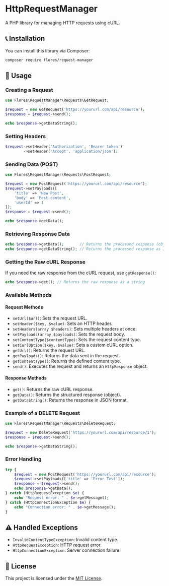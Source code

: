 # HttpRequestManager

A PHP library for managing HTTP requests using cURL.

## 📞 Installation

You can install this library via Composer:

```sh
composer require flores/request-manager
```

## 🚀 Usage

### Creating a Request

```php
use Flores\RequestManager\Requests\GetRequest;

$request = new GetRequest('https://yoururl.com/api/resource');
$response = $request->send();

echo $response->getDataString();
```

### Setting Headers

```php
$request->setHeader('Authorization', 'Bearer token')
        ->setHeader('Accept', 'application/json');
```

### Sending Data (POST)

```php
use Flores\RequestManager\Requests\PostRequest;

$request = new PostRequest('https://yoururl.com/api/resource');
$request->setPayloads([
    'title' => 'New Post',
    'body' => 'Post content',
    'userId' => 1
]);
$response = $request->send();

echo $response->getData();
```

### Retrieving Response Data

```php
echo $response->getData();       // Returns the processed response (object)
echo $response->getDataString(); // Returns the processed response as JSON String
```

### Getting the Raw cURL Response

If you need the raw response from the cURL request, use `getResponse()`:

```php
echo $response->get(); // Returns the raw response as a string
```

### Available Methods

#### Request Methods

- `setUrl($url)`: Sets the request URL.
- `setHeader($key, $value)`: Sets an HTTP header.
- `setHeaders(array $headers)`: Sets multiple headers at once.
- `setPayloads(array $payloads)`: Sets the request body.
- `setContentType($contentType)`: Sets the request content type.
- `setCurlOption($key, $value)`: Sets a custom cURL option.
- `getUrl()`: Returns the request URL.
- `getPayloads()`: Returns the data sent in the request.
- `getContentType()`: Returns the defined content type.
- `send()`: Executes the request and returns an `HttpResponse` object.

#### Response Methods

- `get()`: Returns the raw cURL response.
- `getData()`: Returns the structured response (object).
- `getDataString()`: Returns the response in JSON format.

### Example of a DELETE Request

```php
use Flores\RequestManager\Requests\DeleteRequest;

$request = new DeleteRequest('https://yoururl.com/api/resource/1');
$response = $request->send();

echo $response->getDataString();
```

### Error Handling

```php
try {
    $request = new PostRequest('https://yoururl.com/api/resource');
    $request->setPayloads(['title' => 'Error Test']);
    $response = $request->send();
    echo $response->getData();
} catch (HttpRequestException $e) {
    echo "Request error: " . $e->getMessage();
} catch (HttpConnectionException $e) {
    echo "Connection error: " . $e->getMessage();
}
```

## ⚠️ Handled Exceptions

- `InvalidContentTypeException`: Invalid content type.
- `HttpRequestException`: HTTP request error.
- `HttpConnectionException`: Server connection failure.

## 📄 License

This project is licensed under the [MIT License](LICENSE).

